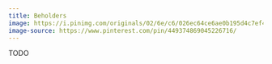 ```yaml
---
title: Beholders
image: https://i.pinimg.com/originals/02/6e/c6/026ec64ce6ae0b195d4c7ef48e5c0f3d.jpg
image-source: https://www.pinterest.com/pin/449374869045226716/
---
```


TODO
